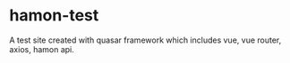 # hamon-test


A test site created with quasar framework which includes vue, vue router, axios, hamon api.
